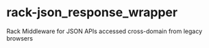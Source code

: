 rack-json_response_wrapper
==========================

Rack Middleware for JSON APIs accessed cross-domain from legacy browsers
